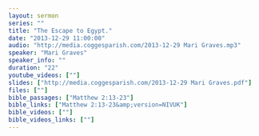```yaml
---
layout: sermon
series: ""
title: "The Escape to Egypt."
date: "2013-12-29 11:00:00"
audio: "http://media.coggesparish.com/2013-12-29 Mari Graves.mp3"
speaker: "Mari Graves"
speaker_info: ""
duration: "22"
youtube_videos: [""]
slides: ["http://media.coggesparish.com/2013-12-29 Mari Graves.pdf"]
files: [""]
bible_passages: ["Matthew 2:13-23"]
bible_links: ["Matthew 2:13-23&amp;version=NIVUK"]
bible_videos: [""]
bible_videos_links: [""]
---
```

